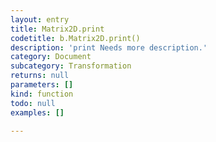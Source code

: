 ```yaml
---
layout: entry
title: Matrix2D.print
codetitle: b.Matrix2D.print()
description: 'print Needs more description.'
category: Document
subcategory: Transformation
returns: null
parameters: []
kind: function
todo: null
examples: []

---
```

